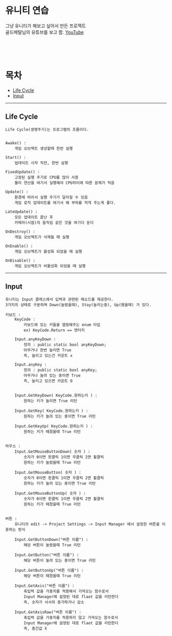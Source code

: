 <!-- @format -->

# 유니티 연습

그냥 유니티가 해보고 싶어서 만든 프로젝트<br>
골드메탈님의 유튜브를 보고 함. [YouTube](https://www.youtube.com/watch?v=7plGPXkmnxQ&list=PLO-mt5Iu5TeYI4dbYwWP8JqZMC9iuUIW2&index=2&ab_channel=%EA%B3%A8%EB%93%9C%EB%A9%94%ED%83%88)

<br><br><br>

# 목차

- [Life Cycle](##-Life-Cycle)
- [Input](##-Input)

---

## Life Cycle

```
Life Cycle(생명주기)는 프로그램의 흐름이다.


Awake() :
    게임 오브젝트 생성할때 한번 실행

Start() :
    업데이트 시작 직전, 한번 실행

FixedUpdate() :
    고정된 실행 주기로 CPU를 많이 사용
    물리 연산을 여기서 실행해야 CPU차이에 따른 문제가 적음

Update() :
    환경에 따라서 실행 주기가 달라질 수 있음
    게임 로직 업데이트를 여기서 해 부하를 적게 주는게 좋다.

LateUpdate() :
    모든 업데이트 끝난 후
    카메라(시점)의 움직임 같은 것을 여기다 둔다

OnDestroy() :
    게임 오브젝트가 삭제될 때 실행

OnEnable() :
    게임 오브젝트가 활성화 되었을 때 실행

OnDisable() :
    게임 오브젝트가 비활성화 되었을 때 실행

```

---

## Input

```
유니티는 Input 클래스에서 입력과 관련된 메소드를 제공한다.
3가지의 상태로 구분하며 Down(눌렸을때), Stay(눌리는중), Up(뗐을때) 가 있다.

키보드 :
    KeyCode :
        키보드에 있는 키들을 맵핑해주는 enum 타입
        ex) KeyCode.Return == 엔터키

    Input.anyKeyDown :
        정의 : public static bool anyKeyDown;
        아무거나 한번 눌리면 True
        즉, 눌리고 있는건 카운트 x

    Input.anyKey :
        정의 : public static bool anyKey;
        아무거나 눌려 있는 중이면 True
        즉, 눌리고 있으면 카운트 O


    Input.GetKeyDown( KeyCode.원하는키 ) :
        원하는 키가 눌리면 True 리턴

    Input.GetKey( KeyCode.원하는키 ) :
        원하는 키가 눌려 있는 중이면 True 리턴

    Input.GetKeyUp( KeyCode.원하는키 ) :
        원하는 키가 떼졌을때 True 리턴


마우스 :
    Input.GetMouseButtonDown( 숫자 ) :
        숫자가 0이면 왼클릭 1이면 우클릭 2면 휠클릭
        원하는 키가 눌렸을때 True 리턴

    Input.GetMouseButton( 숫자 ) :
        숫자가 0이면 왼클릭 1이면 우클릭 2면 휠클릭
        원하는 키가 눌려 있는 중이면 True 리턴

    Input.GetMouseButtonUp( 숫자 ) :
        숫자가 0이면 왼클릭 1이면 우클릭 2면 휠클릭
        원하는 키가 떼졌을때 True 리턴


버튼 :
    유니티의 edit -> Project Settings -> Input Manager 에서 설정한 버튼을 이용하는 방식

    Input.GetButtonDown("버튼 이름") :
        해당 버튼이 눌렸을때 True 리턴

    Input.GetButton("버튼 이름") :
        해당 버튼이 눌려 있는 중이면 True 리턴

    Input.GetButtonUp("버튼 이름") :
        해당 버튼이 떼졌을때 True 리턴

    Input.GetAxis("버튼 이름") :
        축입력 값을 가중치를 적용해서 가져오는 함수로서
        Input Manager에 설정된 대로 flaot 값을 리턴한다
        즉, 숫자가 서서히 증가하거나 감소

    Input.GetAxisRaw("버튼 이름") :
        축입력 값을 가중치를 적용하지 않고 가져오는 함수로서
        Input Manager에 설정된 대로 flaot 값을 리턴한다
        즉, 중간값 X




```
